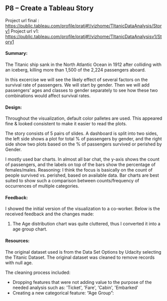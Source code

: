 ## P8 – Create a Tableau Story

Project url final : https://public.tableau.com/profile/pratj#!/vizhome/TItanicDataAnalysis/Story1
Project url v1: https://public.tableau.com/profile/pratj#!/vizhome/TItanicDataAnalysisv1/Story1

#### Summary:

The Titanic ship sank in the North Atlantic Ocean in 1912 after colliding with an iceberg, killing more than 1,500 of the 2,224 passengers aboard. 

In this excercise we will see the likely effect of several factors on the survival rate of passengers. We will start by gender. Then we will add passengers’ ages and classes to gender separately to see how these two combinations would affect survival rates.


#### Design:

Throughout the visualization, default color palletes are used. This appeared fine & looked consistent to make it easier to read the plots. 

The story consists of 5 pairs of slides. A dashboard is split into two sides, the left side shows a plot for total % of passengers by gender, and the right side show two plots based on the % of passengers survived or perished by Gender.

I mostly used bar charts. In almost all bar chat, the y-axis shows the count of passengers, and the labels on top of the bars show the percentage of females/males. 
Reasoning: I think the focus is basically on the count of people survived vs. perished, based on available data. Bar charts are best suited to show such a comparison between counts/frequency of occurrences of multiple categories. 


#### Feedback:

I showed the initial version of the visualization to a co-worker. Below is the received feedback and the changes made: 
1.	The Age distribution chart was quite cluttered, thus I converted it into a age group chart.

#### Resources:
The original dataset used is from the Data Set Options by Udacity selecting the Titanic Dataset.  The original dataset was cleaned to remove records with null age.

The cleaning process included:
-	Dropping features that were not adding value to the purpose of the needed analysis such as: 'Ticket', 'Fare', 'Cabin', 'Embarked'
-	Creating a new categorical feature: “Age Group”:



